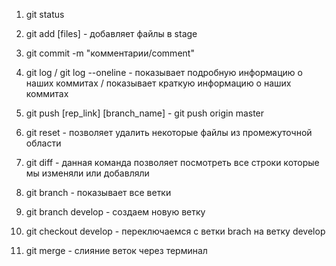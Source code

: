 1. git status
2. git add [files] - добавляет файлы в stage
3. git commit -m "комментарии/comment"
4. git log / git log --oneline - показывает подробную информацию о наших коммитах /  показывает краткую информацию о наших коммитах
5. git push [rep_link] [branch_name] - git push origin master

6. git reset - позволяет удалить некоторые файлы из промежуточной области
7. git diff - данная команда позволяет посмотреть все строки которые мы изменяли или добавляли
8. git branch - показывает все ветки
9. git branch develop - создаем новую ветку
10. git checkout develop - переключаемся с ветки brach на ветку develop
11. git merge - слияние веток через терминал
